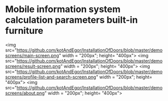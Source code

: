 # Mobile information system calculation parameters built-in furniture

<img src="https://github.com/kotAndEgor/InstallationOfDoors/blob/master/demoscreens/main-screen.png" width = "200px"; height= "400px">
<img src="https://github.com/kotAndEgor/InstallationOfDoors/blob/master/demoscreens/result-screen.png" width = "200px"; height= "400px">
<img src="https://github.com/kotAndEgor/InstallationOfDoors/blob/master/demoscreens/profile-list-and-search-screen.png" width = "200px"; height= "400px">
<img src="https://github.com/kotAndEgor/InstallationOfDoors/blob/master/demoscreens/about.png" width = "200px"; height= "400px">
